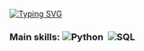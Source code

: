 

[![Typing SVG](https://readme-typing-svg.herokuapp.com?font=Fira+Code&pause=1000&color=F78C33&center=true&vCenter=true&width=435&lines=My+name+is+Marina+;I'm+Data+Scientist+;I'm+from+Brazil)](https://git.io/typing-svg)


### Main skills: ![Python](https://img.shields.io/badge/Python-3776AB?style=for-the-badge&logo=python&logoColor=white)&nbsp; ![SQL](https://img.shields.io/badge/-SQL-0D1117?style=for-the-badge&logo=sql&labelColor=0D1117)&nbsp;
